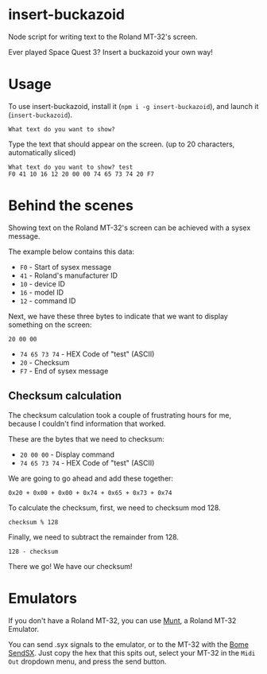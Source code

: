 # insert-buckazoid
Node script for writing text to the Roland MT-32's screen.

Ever played Space Quest 3? Insert a buckazoid your own way!

# Usage

To use insert-buckazoid, install it (`npm i -g insert-buckazoid`), and launch it (`insert-buckazoid`).

```
What text do you want to show? 
```

Type the text that should appear on the screen. (up to 20 characters, automatically sliced)

```
What text do you want to show? test
F0 41 10 16 12 20 00 00 74 65 73 74 20 F7
```

# Behind the scenes

Showing text on the Roland MT-32's screen can be achieved with a sysex message.

The example below contains this data:

* `F0` - Start of sysex message
* `41` - Roland's manufacturer ID
* `10` - device ID
* `16` - model ID
* `12` - command ID

Next, we have these three bytes to indicate that we want to display something on the screen:

```
20 00 00
```

* `74 65 73 74` - HEX Code of "test" (ASCII)
* `20` - Checksum
* `F7` - End of sysex message

## Checksum calculation

The checksum calculation took a couple of frustrating hours for me, because I couldn't find information that worked.

These are the bytes that we need to checksum:

* `20 00 00` - Display command
* `74 65 73 74` - HEX Code of "test" (ASCII)

We are going to go ahead and add these together:

`0x20 + 0x00 + 0x00 + 0x74 + 0x65 + 0x73 + 0x74`

To calculate the checksum, first, we need to checksum mod 128.

`checksum % 128`

Finally, we need to subtract the remainder from 128.

`128 - checksum`

There we go! We have our checksum!

# Emulators

If you don't have a Roland MT-32, you can use [Munt](http://munt.sourceforge.net/), a Roland MT-32 Emulator.

You can send .syx signals to the emulator, or to the MT-32 with the [Bome SendSX](http://www.bome.com/products/sendsx). Just copy the hex that this spits out, select your MT-32 in the `Midi Out` dropdown menu, and press the send button.